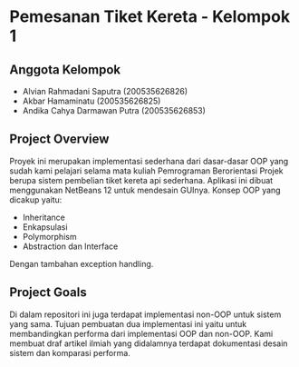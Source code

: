 # Pemesanan Tiket Kereta - Kelompok 1

## Anggota Kelompok
- Alvian Rahmadani Saputra (200535626826)
- Akbar Hamaminatu (200535626825)
- Andika Cahya Darmawan Putra (200535626853)

## Project Overview
Proyek ini merupakan implementasi sederhana dari dasar-dasar OOP yang sudah kami pelajari selama mata kuliah Pemrograman Berorientasi Projek berupa sistem pembelian tiket kereta api sederhana. Aplikasi ini dibuat menggunakan NetBeans 12 untuk mendesain GUInya. Konsep OOP yang dicakup yaitu:
* Inheritance
* Enkapsulasi
* Polymorphism
* Abstraction dan Interface

Dengan tambahan exception handling.

## Project Goals
Di dalam repositori ini juga terdapat implementasi non-OOP untuk sistem yang sama. Tujuan pembuatan dua implementasi ini yaitu untuk membandingkan performa dari implementasi OOP dan non-OOP. Kami membuat draf artikel ilmiah yang didalamnya terdapat dokumentasi desain sistem dan komparasi performa.